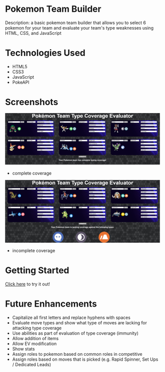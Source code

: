 # Pokemon Team Builder

Description: a basic pokemon team builder that allows you to select 6 pokemon for your team and evaluate your team's type weaknesses using HTML, CSS, and JavaScript


# Technologies Used

- HTML5
- CSS3
- JavaScript
- PokeAPI

# Screenshots
![complete-coverage](./screenshots/complete.png)
- complete coverage

![incomplete-coverage](./screenshots/incomplete.png)
- incomplete coverage
# Getting Started
[Click here](https://pokemon-team-type-coverage-evaluator.netlify.app/) to try it out!

# Future Enhancements
- Capitalize all first letters and replace hyphens with spaces
- Evaluate move types and show what type of moves are lacking for attacking type coverage
- Use abilities as part of evaluation of type coverage (immunity)
- Allow addition of items
- Allow EV modification
- Show stats
- Assign roles to pokemon based on common roles in competitive
- Assign roles based on moves that is picked (e.g. Rapid Spinner, Set Ups / Dedicated Leads)
